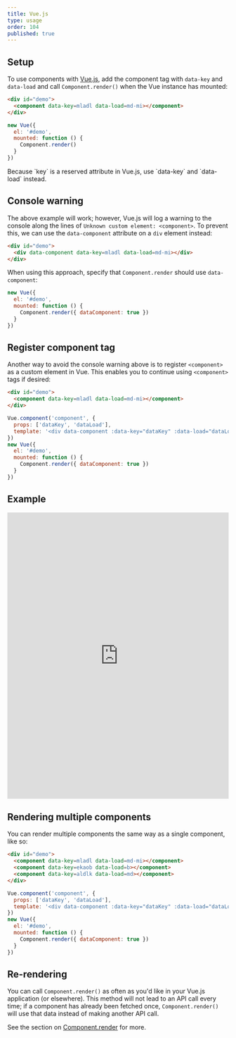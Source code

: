 ```yaml
---
title: Vue.js
type: usage
order: 104
published: true
---
```


## Setup

To use components with [Vue.js](https://vuejs.org/), add the component tag with `data-key` and `data-load` and call `Component.render()` when the Vue instance has mounted:

```html
<div id="demo">
  <component data-key=mladl data-load=md-mi></component>
</div>
```
```js
new Vue({
  el: '#demo',
  mounted: function () {
    Component.render()
  }
})
```
<p class="tip">Because `key` is a reserved attribute in Vue.js, use `data-key` and `data-load` instead.</p>

## Console warning

The above example will work; however, Vue.js will log a warning to the console along the lines of `Unknown custom element: <component>`. To prevent this, we can use the `data-component` attribute on a `div` element instead:

```html
<div id="demo">
  <div data-component data-key=mladl data-load=md-mi></div>
</div>
```

When using this approach, specify that `Component.render` should use `data-component`:

```js
new Vue({
  el: '#demo',
  mounted: function () {
    Component.render({ dataComponent: true })
  }
})
```

## Register component tag

Another way to avoid the console warning above is to register `<component>` as a custom element in Vue. This enables you to continue using `<component>` tags if desired:

```html
<div id="demo">
  <component data-key=mladl data-load=md-mi></component>
</div>
```
```js
Vue.component('component', {
  props: ['dataKey', 'dataLoad'],
  template: '<div data-component :data-key="dataKey" :data-load="dataLoad"></div>'
})
new Vue({
  el: '#demo',
  mounted: function () {
    Component.render({ dataComponent: true })
  }
})
```

## Example

<iframe width="100%" height="650" src="https://jsfiddle.net/component/rcbwv8zj/embedded/js,html,result" allowfullscreen="allowfullscreen" frameborder="0"></iframe>

## Rendering multiple components

You can render multiple components the same way as a single component, like so:

```html
<div id="demo">
  <component data-key=mladl data-load=md-mi></component>
  <component data-key=ekaob data-load=b></component>
  <component data-key=aldlk data-load=md></component>
</div>
```
```js
Vue.component('component', {
  props: ['dataKey', 'dataLoad'],
  template: '<div data-component :data-key="dataKey" :data-load="dataLoad"></div>'
})
new Vue({
  el: '#demo',
  mounted: function () {
    Component.render({ dataComponent: true })
  }
})
```

## Re-rendering

You can call `Component.render()` as often as you'd like in your Vue.js application (or elsewhere). This method will not lead to an API call every time; if a component has already been fetched once, `Component.render()` will use that data instead of making another API call.

See the section on [Component.render](/v1/api/index.html#Component-render-function) for more.
